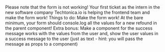 Please note that the form is not working! Your first ticket as the intern in the new software company Techtonica.io is helping the frontend team and make the form work!
Things to do:
Make the form work!
At the bare minimum, your form should console.log all the values for a new refound in the parent component!
Extra bonus: Make a component for the success message works with the values from the user and, show the user values in a success message to the user (just as text - hint: you will pass the message as props to a component)